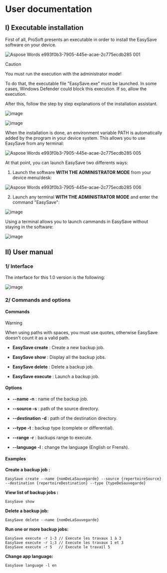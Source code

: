# User documentation

## I) Executable installation

First of all, ProSoft presents an executable in order to install the EasySave software on your device.

![Aspose Words e993f0b3-7905-445e-acae-2c775ecdb285 001](https://github.com/agordienproject/EasySave/assets/127090687/95a0b779-f2be-40df-af01-601e4b4b1b18)

>[!CAUTION]
>You must run the execution with the administrator mode!

To do that, the executable file "EasySave.exe" must be launched. In some cases, Windows Defender could block this execution. If so, allow the execution.

After this, follow the step by step explanations of the installation assistant.

![image](https://github.com/agordienproject/EasySave/assets/150005779/aa7ea79a-7a00-4651-9f1f-fc0e1921c956)

![image](https://github.com/agordienproject/EasySave/assets/150005779/476d128c-40cd-4625-8489-513baa182c20)

When the installation is done, an environment variable PATH is automatically added by the program in your device system.
This allows you to use EasySave from any terminal: 

![Aspose Words e993f0b3-7905-445e-acae-2c775ecdb285 005](https://github.com/agordienproject/EasySave/assets/127090687/83502ff4-dd0b-4140-8475-85e282053109)

At that point, you can launch EasySave two differents ways:

1. Launch the software **WITH THE ADMINISTRATOR MODE** from your device menu/desk: 

![Aspose Words e993f0b3-7905-445e-acae-2c775ecdb285 006](https://github.com/agordienproject/EasySave/assets/127090687/b1a325a9-3485-4355-9463-e3f47ed67315)

2. Launch any terminal **WITH THE ADMINISTRATOR MODE** and enter the command "EasySave": 

![image](https://github.com/agordienproject/EasySave/assets/150005779/d5534494-d67b-473f-b042-9f2dfe4bf16b)

Using a terminal allows you to launch cammands in EasySave without staying in the software: 

![image](https://github.com/agordienproject/EasySave/assets/127090687/ebf6cfb1-1786-4902-bd23-fa2de9d3e63d)


## II) User manual

### 1/ Interface

The interface for this 1.0 version is the following: 

![image](https://github.com/agordienproject/EasySave/assets/150005779/44ffbeb2-c8d1-48a7-98f5-6cd9a1b69ea6)

### 2/ Commands and options

#### Commands

> [!WARNING]
> When using paths with spaces, you must use quotes, otherwise EasySave doesn't count it as a valid path.  

- **EasySave create** : Create a new backup job.

- **EasySave show** : Display all the backup jobs.

- **EasySave delete** : Delete a backup job.

- **EasySave execute** : Launch a backup job.

#### Options

- **--name -n** : name of the backup job.

- **--source -s** : path of the source directory.

- **--destination -d** : path of the destination directory.

- **--type -t** : backup type (complete or differential).

- **--range -r** : backups range to execute.

- **--language -l** : change the language (English or Frensh).

#### Examples

**Create a backup job :**
```
EasySave create --name {nomDeLaSauvegarde} --source {repertoireSource} --destination {repertoireDestination} --type {typeDeSauvegarde}
```

**View list of backup jobs :**
```
EasySave show
```

**Delete a backup job:**
```
EasySave delete --name {nomDeLaSauvegarde}
```

**Run one or more backup jobs:**
```
EasySave execute -r 1-3 // Execute les travaux 1 à 3
EasySave execute -r 1;3 // Execute les travaux 1 et 3
EasySave execute -r 5   // Execute le travail 5
```

**Change app language:**
```
EasySave language -l en
```





